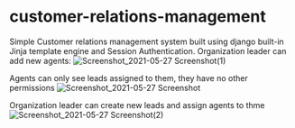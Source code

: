 # customer-relations-management
Simple Customer relations management system built using django built-in Jinja template engine and Session Authentication. 
Organization leader can add new agents:
![Screenshot_2021-05-27 Screenshot(1)](https://user-images.githubusercontent.com/25168308/119768211-163a4e80-beda-11eb-9796-f1b748ad5719.png)

Agents can only see leads assigned to them, they have no other permissions
![Screenshot_2021-05-27 Screenshot](https://user-images.githubusercontent.com/25168308/119768218-18041200-beda-11eb-9794-b235ffdeda4e.png)

Organization leader can create new leads and assign agents to thme
![Screenshot_2021-05-27 Screenshot(2)](https://user-images.githubusercontent.com/25168308/119768207-15092180-beda-11eb-8509-787989123f19.png)
